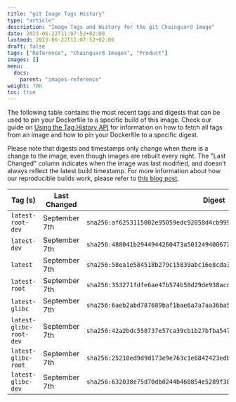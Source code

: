```yaml
---
title: "git Image Tags History"
type: "article"
description: "Image Tags and History for the git Chainguard Image"
date: 2023-06-22T11:07:52+02:00
lastmod: 2023-06-22T11:07:52+02:00
draft: false
tags: ["Reference", "Chainguard Images", "Product"]
images: []
menu:
  docs:
    parent: "images-reference"
weight: 700
toc: true
---
```


The following table contains the most recent tags and digests that can be used to pin your Dockerfile to a specific build of this image. Check our guide on [Using the Tag History API](/chainguard/chainguard-images/using-the-tag-history-api/) for information on how to fetch all tags from an image and how to pin your Dockerfile to a specific digest.

Please note that digests and timestamps only change when there is a change to the image, even though images are rebuilt every night. The "Last Changed" column indicates when the image was last modified, and doesn't always reflect the latest build timestamp. For more information about how our reproducible builds work, please refer to [this blog post](https://www.chainguard.dev/unchained/reproducing-chainguards-reproducible-image-builds).

| Tag (s)                  | Last Changed  | Digest                                                                    |
|--------------------------|---------------|---------------------------------------------------------------------------|
|  `latest-root-dev`       | September 7th | `sha256:af6253115002e95059edc92058d4cb999f630d1d589c7548ab5ba8a0929340bf` |
|  `latest-dev`            | September 7th | `sha256:488041b2944944260473a5012494006730a0fecd677f16d0bdb20dc458a171fe` |
|  `latest`                | September 7th | `sha256:58ea1e584518b279c15839abc16e8cda39ad2e25595e26e1b285be2f5ef0a3ba` |
|  `latest-root`           | September 7th | `sha256:353271fdfe6ae47b574b58d29de938acdaa0247c5678d509f5ccfe7e2a04a4e1` |
|  `latest-glibc`          | September 7th | `sha256:6aeb2abd787689baf1bae6a7a7aa36ba56b3b223bd241d0673a431cb3b8c0dd5` |
|  `latest-glibc-root-dev` | September 7th | `sha256:42a2bdc558737e57ca39cb1b27bfba547df0060675a974e4fdc3fc5926ec6c54` |
|  `latest-glibc-root`     | September 7th | `sha256:25210ed9d9d173e9e763c1e6842423edb9cb64de27c5e09ee0d111b22a087c47` |
|  `latest-glibc-dev`      | September 7th | `sha256:632038e75d70db0244b460854e5289f382ce17b28dc61d141a3ffce887df53df` |
